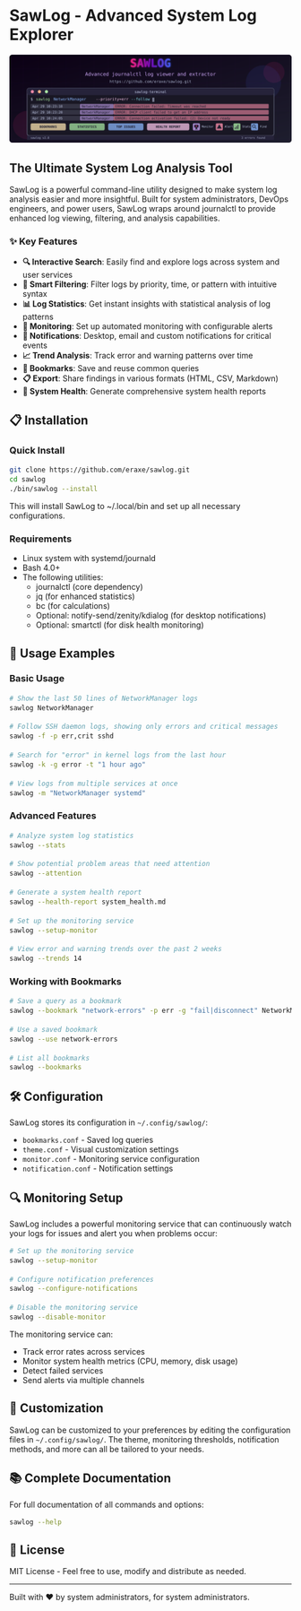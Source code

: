 # SawLog - Advanced System Log Explorer

![Sawlog Banner](./assets/sawlog.svg)

## The Ultimate System Log Analysis Tool

SawLog is a powerful command-line utility designed to make system log analysis easier and more insightful. Built for system administrators, DevOps engineers, and power users, SawLog wraps around journalctl to provide enhanced log viewing, filtering, and analysis capabilities.

### ✨ Key Features

- **🔍 Interactive Search**: Easily find and explore logs across system and user services
- **🚦 Smart Filtering**: Filter logs by priority, time, or pattern with intuitive syntax
- **📊 Log Statistics**: Get instant insights with statistical analysis of log patterns
- **🚨 Monitoring**: Set up automated monitoring with configurable alerts
- **🔔 Notifications**: Desktop, email and custom notifications for critical events
- **📈 Trend Analysis**: Track error and warning patterns over time
- **🔖 Bookmarks**: Save and reuse common queries
- **📋 Export**: Share findings in various formats (HTML, CSV, Markdown)
- **🧰 System Health**: Generate comprehensive system health reports

## 📋 Installation

### Quick Install

```bash
git clone https://github.com/eraxe/sawlog.git
cd sawlog
./bin/sawlog --install
```

This will install SawLog to ~/.local/bin and set up all necessary configurations.

### Requirements

- Linux system with systemd/journald
- Bash 4.0+
- The following utilities:
  - journalctl (core dependency)
  - jq (for enhanced statistics)
  - bc (for calculations)
  - Optional: notify-send/zenity/kdialog (for desktop notifications)
  - Optional: smartctl (for disk health monitoring)

## 🚀 Usage Examples

### Basic Usage

```bash
# Show the last 50 lines of NetworkManager logs
sawlog NetworkManager

# Follow SSH daemon logs, showing only errors and critical messages
sawlog -f -p err,crit sshd

# Search for "error" in kernel logs from the last hour
sawlog -k -g error -t "1 hour ago"

# View logs from multiple services at once
sawlog -m "NetworkManager systemd"
```

### Advanced Features

```bash
# Analyze system log statistics
sawlog --stats

# Show potential problem areas that need attention
sawlog --attention

# Generate a system health report
sawlog --health-report system_health.md

# Set up the monitoring service
sawlog --setup-monitor

# View error and warning trends over the past 2 weeks
sawlog --trends 14
```

### Working with Bookmarks

```bash
# Save a query as a bookmark
sawlog --bookmark "network-errors" -p err -g "fail|disconnect" NetworkManager

# Use a saved bookmark
sawlog --use network-errors

# List all bookmarks
sawlog --bookmarks
```

## 🛠️ Configuration

SawLog stores its configuration in `~/.config/sawlog/`:

- `bookmarks.conf` - Saved log queries
- `theme.conf` - Visual customization settings
- `monitor.conf` - Monitoring service configuration
- `notification.conf` - Notification settings

## 🔍 Monitoring Setup

SawLog includes a powerful monitoring service that can continuously watch your logs for issues and alert you when problems occur:

```bash
# Set up the monitoring service
sawlog --setup-monitor

# Configure notification preferences
sawlog --configure-notifications

# Disable the monitoring service
sawlog --disable-monitor
```

The monitoring service can:
- Track error rates across services
- Monitor system health metrics (CPU, memory, disk usage)
- Detect failed services
- Send alerts via multiple channels

## 🔧 Customization

SawLog can be customized to your preferences by editing the configuration files in `~/.config/sawlog/`. The theme, monitoring thresholds, notification methods, and more can all be tailored to your needs.

## 📚 Complete Documentation

For full documentation of all commands and options:

```bash
sawlog --help
```

## 📝 License

MIT License - Feel free to use, modify and distribute as needed.

---

Built with ❤️ by system administrators, for system administrators.